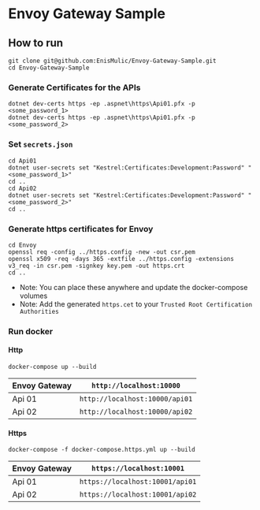 # Envoy Gateway Sample

## How to run

```
git clone git@github.com:EnisMulic/Envoy-Gateway-Sample.git
cd Envoy-Gateway-Sample
```

### Generate Certificates for the APIs

```
dotnet dev-certs https -ep .aspnet\https\Api01.pfx -p <some_password_1>
dotnet dev-certs https -ep .aspnet\https\Api01.pfx -p <some_password_2>
```

### Set `secrets.json`

```
cd Api01
dotnet user-secrets set "Kestrel:Certificates:Development:Password" "<some_password_1>"
cd ..
cd Api02
dotnet user-secrets set "Kestrel:Certificates:Development:Password" "<some_password_2>"
cd ..
```

### Generate https certificates for Envoy

```
cd Envoy
openssl req -config ../https.config -new -out csr.pem
openssl x509 -req -days 365 -extfile ../https.config -extensions v3_req -in csr.pem -signkey key.pem -out https.crt
cd ..
```

* Note: You can place these anywhere and update the docker-compose volumes  
* Note: Add the generated `https.cet` to your `Trusted Root Certification Authorities`

### Run docker

#### Http
```
docker-compose up --build
```

| Envoy Gateway | `http://localhost:10000` |
| --- | --- |
| Api 01 | `http://localhost:10000/api01` |
| Api 02 | `http://localhost:10000/api02` |

#### Https

```
docker-compose -f docker-compose.https.yml up --build
```

| Envoy Gateway | `https://localhost:10001` |
| --- | --- |
| Api 01 | `https://localhost:10001/api01` |
| Api 02 | `https://localhost:10001/api02` |

